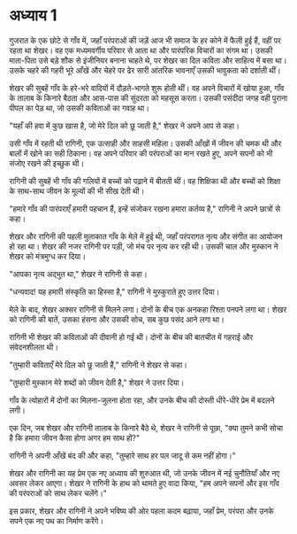 # अध्याय 1

गुजरात के एक छोटे से गाँव में, जहाँ परंपराओं की जड़ें आज भी समाज के हर कोने में फैली हुई हैं, वहीं पर रहता था शेखर। वह एक मध्यमवर्गीय परिवार से आता था और पारंपरिक विचारों का संगम था। उसकी माता-पिता उसे बड़े शौक से इंजीनियर बनाना चाहते थे, पर शेखर का दिल कविता और साहित्य में बसा था। उसके चहरे की गहरी भूरे आँखें और चेहरे पर ढेर सारी आंतरिक भावनाएँ उसकी भावुकता को दर्शाती थीं। 

शेखर की सुबहें गाँव के हरे-भरे वादियों में दौड़ते-भागते शुरू होती थीं। वह अपने विचारों में खोया हुआ, गाँव के तालाब के किनारे बैठता और आस-पास की सुंदरता को महसूस करता। उसकी पसंदीदा जगह वही पुराना पीपल का पेड़ था, जो उसकी कविताओं का गवाह था। 

"यहाँ की हवा में कुछ खास है, जो मेरे दिल को छू जाती है," शेखर ने अपने आप से कहा। 

उसी गाँव में रहती थी रागिनी, एक उत्साही और साहसी महिला। उसकी आँखों में जीवन की चमक थी और बालों में खोने का सही ठिकाना। वह अपने परिवार की परंपराओं का मान रखते हुए, अपने सपनों को भी संजोए रखने की इच्छुक थी। 

रागिनी की सुबहें भी गाँव की गलियों में बच्चों को पढ़ाने में बीतती थीं। वह शिक्षिका थी और बच्चों को शिक्षा के साथ-साथ जीवन के मूल्यों की भी सीख देती थी। 

"हमारे गाँव की पारंपराएँ हमारी पहचान हैं, इन्हें संजोकर रखना हमारा कर्तव्य है," रागिनी ने अपने छात्रों से कहा। 

शेखर और रागिनी की पहली मुलाकात गाँव के मेले में हुई थी, जहाँ परंपरागत नृत्य और संगीत का आयोजन हो रहा था। शेखर की नजर रागिनी पर पड़ी, जो मंच पर नृत्य कर रही थी। उसकी चाल और मुस्कान ने शेखर को मंत्रमुग्ध कर दिया। 

"आपका नृत्य अद्भुत था," शेखर ने रागिनी से कहा। 

"धन्यवाद! यह हमारी संस्कृति का हिस्सा है," रागिनी ने मुस्कुराते हुए उत्तर दिया। 

मेले के बाद, शेखर अक्सर रागिनी से मिलने लगा। दोनों के बीच एक अनकहा रिश्ता पनपने लगा था। शेखर को रागिनी की बातें, उसका हंसना और उसकी सोच, सब कुछ पसंद आने लगा था। 

रागिनी भी शेखर की कविताओं की दीवानी हो गई थी। दोनों के बीच की बातचीत में गहराई और संवेदनशीलता थी। 

"तुम्हारी कविताएँ मेरे दिल को छू जाती हैं," रागिनी ने शेखर से कहा। 

"तुम्हारी मुस्कान मेरे शब्दों को जीवन देती है," शेखर ने उत्तर दिया। 

गाँव के त्योहारों में दोनों का मिलना-जुलना होता रहा, और उनके बीच की दोस्ती धीरे-धीरे प्रेम में बदलने लगी। 

एक दिन, जब शेखर और रागिनी तालाब के किनारे बैठे थे, शेखर ने रागिनी से पूछा, "क्या तुमने कभी सोचा है कि हमारा जीवन कैसा होगा अगर हम साथ हों?"

रागिनी ने अपनी आँखें बंद की और कहा, "तुम्हारे साथ हर पल जादू से कम नहीं होगा।"

शेखर और रागिनी का यह प्रेम एक नए अध्याय की शुरुआत थी, जो उनके जीवन में नई चुनौतियाँ और नए अवसर लेकर आएगा। शेखर ने रागिनी के हाथ को थामते हुए वादा किया, "हम अपने सपनों और इस गाँव की परंपराओं को साथ लेकर चलेंगे।"

इस प्रकार, शेखर और रागिनी ने अपने भविष्य की ओर पहला कदम बढ़ाया, जहाँ प्रेम, परंपरा और उनके सपने एक नए पथ का निर्माण करेंगे।